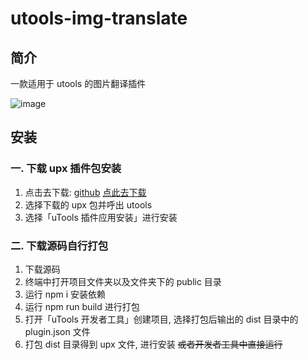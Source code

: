 # utools-img-translate

## 简介

一款适用于 utools 的图片翻译插件

![image](https://api.onedrive.com/v1.0/shares/s!AjtcjKkSll7jhVkClYun0886IhN-/root/content)

## 安装

### 一. 下载 upx 插件包安装

1. 点击去下载: [github](https://github.com/fengyuxiaolin/utools-img-translate/releases/tag/v1.0.4-Beta) [点此去下载](https://gitee.com/fengyu_xiaolin/utools-img-translate/releases/v1.0.4-Beta)
2. 选择下载的 upx 包并呼出 utools
3. 选择「uTools 插件应用安装」进行安装

### 二. 下载源码自行打包

1. 下载源码
2. 终端中打开项目文件夹以及文件夹下的 public 目录
3. 运行 npm i 安装依赖
4. 运行 npm run build 进行打包
5. 打开「uTools 开发者工具」创建项目, 选择打包后输出的 dist 目录中的 plugin.json 文件
6. 打包 dist 目录得到 upx 文件, 进行安装 ~~或者开发者工具中直接运行~~
